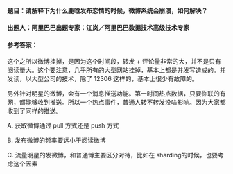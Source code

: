 #### **题目**：请解释下为什么鹿晗发布恋情的时候，微博系统会崩溃，如何解决？

#### **出题人**：阿里巴巴出题专家：江岚／阿里巴巴数据技术高级技术专家

#### **参考答案**：
这个之所以微博挂掉，是因为这个时间段，转发 + 评论量非常的大，并不是只有阅读量大。这个要注意，几乎所有的大型网站挂掉，基本上都是并发写造成的。并发读，以大型公司的技术，除了 12306 这样的，基本上很少有故障的。

另外针对明星的微博，会有一个消息推送功能。第一时间热点数据，只要你联的有网，都能够收到推送。所以一个热点事件，普通人转不转发没啥影响。因为大家都收到了同样的推送。

A. 获取微博通过 pull 方式还是 push 方式

B. 发布微博的频率要远小于阅读微博

C. 流量明星的发微博，和普通博主要区分对待，比如在 sharding的时候，也要考虑这个因素

